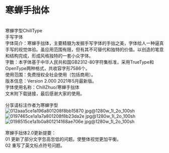 # 寒蝉手拙体
<br>寒蝉字型ChillType
<br>手写字体
<br>字体简介：寒蝉手拙体，主要精髓为发掘手写字体的手拙之美，字体给人一种逼真手写的视觉体验。虽应用范围有限，但有其不可替代和独特的价值。以创造的笔意和结构完成，形成风格独特的一套小众字体。
<br>字数：本字体基于中华人民共和国GB2312-80字符集标准，采用TrueType和OpenType两种格式，共收容字形7586个。
<br>使用范围：免费授权全社会使用（包括商用）。
<br>版本信息：Version 2.000 2021年5月最新版。
<br>字体使用名称：ChillZhuo/寒蝉手拙体
<br>文末附下载链接，最后感谢大家的使用。
<br>
<br>分享请标注作者为寒蝉字型
<br>
![012aaa5ce1a196a801208f8bb15870 jpg@1280w_1l_2o_100sh](https://user-images.githubusercontent.com/87366329/135378253-47f58fa0-c3d4-4fd5-8ada-d53f5b3a2ee4.jpg)
![0197465ce1a1a7a801208f8b23da2e jpg@1280w_1l_2o_100sh](https://user-images.githubusercontent.com/87366329/135378263-23d6d24a-71cf-48bd-b937-226a73032bf5.jpg)
![0198515ce1a1b0a801214168ae706e jpg@1280w_1l_2o_100sh](https://user-images.githubusercontent.com/87366329/135378269-d12fb054-e635-44e7-ba01-a30eb700be8e.jpg)
<br>
<br>寒蝉手拙体2.0更新提要：
<br>01 更新了部分文字忽高忽低的问题。使整体视觉更加平衡。
<br>02 重写了英文标点符号问题。
